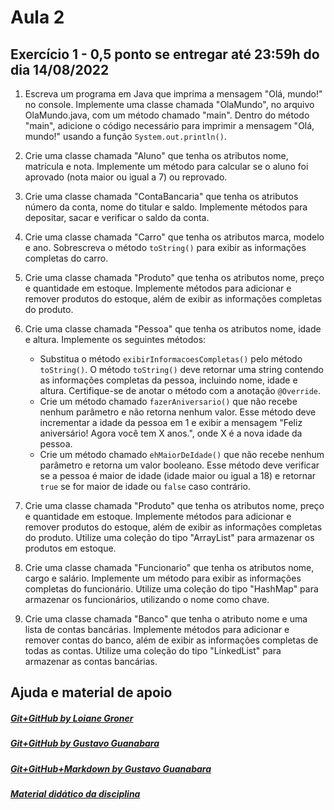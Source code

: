 # Aula 2
## Exercício 1 - 0,5 ponto se entregar até 23:59h do dia 14/08/2022

1. Escreva um programa em Java que imprima a mensagem "Olá, mundo!" no console. Implemente uma classe chamada "OlaMundo", no arquivo OlaMundo.java, com um método chamado "main". Dentro do método "main", adicione o código necessário para imprimir a mensagem "Olá, mundo!" usando a função `System.out.println()`.

2. Crie uma classe chamada "Aluno" que tenha os atributos nome, matrícula e nota. Implemente um método para calcular se o aluno foi aprovado (nota maior ou igual a 7) ou reprovado.

3. Crie uma classe chamada "ContaBancaria" que tenha os atributos número da conta, nome do titular e saldo. Implemente métodos para depositar, sacar e verificar o saldo da conta.

4. Crie uma classe chamada "Carro" que tenha os atributos marca, modelo e ano. Sobrescreva o método `toString()` para exibir as informações completas do carro.

5. Crie uma classe chamada "Produto" que tenha os atributos nome, preço e quantidade em estoque. Implemente métodos para adicionar e remover produtos do estoque, além de exibir as informações completas do produto.

6. Crie uma classe chamada "Pessoa" que tenha os atributos nome, idade e altura. Implemente os seguintes métodos:
   - Substitua o método `exibirInformacoesCompletas()` pelo método `toString()`. O método `toString()` deve retornar uma string contendo as informações completas da pessoa, incluindo nome, idade e altura. Certifique-se de anotar o método com a anotação `@Override`.
   - Crie um método chamado `fazerAniversario()` que não recebe nenhum parâmetro e não retorna nenhum valor. Esse método deve incrementar a idade da pessoa em 1 e exibir a mensagem "Feliz aniversário! Agora você tem X anos.", onde X é a nova idade da pessoa.
   - Crie um método chamado `ehMaiorDeIdade()` que não recebe nenhum parâmetro e retorna um valor booleano. Esse método deve verificar se a pessoa é maior de idade (idade maior ou igual a 18) e retornar `true` se for maior de idade ou `false` caso contrário.

7. Crie uma classe chamada "Produto" que tenha os atributos nome, preço e quantidade em estoque. Implemente métodos para adicionar e remover produtos do estoque, além de exibir as informações completas do produto. Utilize uma coleção do tipo "ArrayList" para armazenar os produtos em estoque.

8. Crie uma classe chamada "Funcionario" que tenha os atributos nome, cargo e salário. Implemente um método para exibir as informações completas do funcionário. Utilize uma coleção do tipo "HashMap" para armazenar os funcionários, utilizando o nome como chave.

9. Crie uma classe chamada "Banco" que tenha o atributo nome e uma lista de contas bancárias. Implemente métodos para adicionar e remover contas do banco, além de exibir as informações completas de todas as contas. Utilize uma coleção do tipo "LinkedList" para armazenar as contas bancárias.

## Ajuda e material de apoio
##### [Git+GitHub by Loiane Groner](https://www.youtube.com/watch?v=UMhskLXJuq4)
##### [Git+GitHub by Gustavo Guanabara](https://www.youtube.com/watch?v=xEKo29OWILE&list=PLHz_AreHm4dm7ZULPAmadvNhH6vk9oNZA)
##### [Git+GitHub+Markdown by Gustavo Guanabara](/git_github_gguanabara)
##### [Material didático da disciplina](https://drive.google.com/drive/folders/1Cjczcx-O7izOqtwkY0DaNuokbn9cJmOr)
